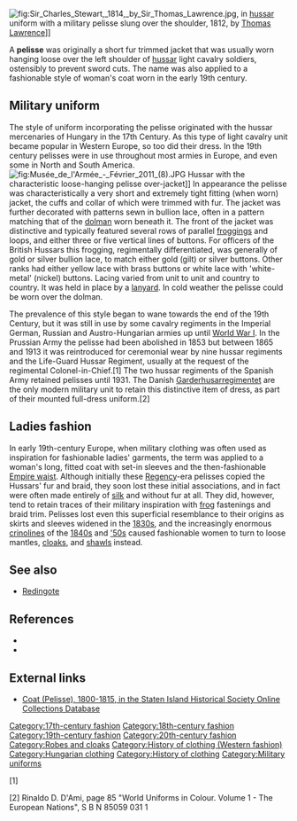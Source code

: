 ![](Sir_Charles_Stewart,_1814,_by_Sir_Thomas_Lawrence.jpg "fig:Sir_Charles_Stewart,_1814,_by_Sir_Thomas_Lawrence.jpg"),
in [hussar](hussar "wikilink") uniform with a military pelisse slung
over the shoulder, 1812, by [Thomas
Lawrence](Thomas_Lawrence "wikilink")\]\]

A **pelisse** was originally a short fur trimmed jacket that was usually
worn hanging loose over the left shoulder of [hussar](hussar "wikilink")
light cavalry soldiers, ostensibly to prevent sword cuts. The name was
also applied to a fashionable style of woman's coat worn in the early
19th century.

## Military uniform

The style of uniform incorporating the pelisse originated with the
hussar mercenaries of Hungary in the 17th Century. As this type of light
cavalry unit became popular in Western Europe, so too did their dress.
In the 19th century pelisses were in use throughout most armies in
Europe, and even some in North and South America.
![](Musée_de_l'Armée_-_Février_2011_(8).JPG "fig:Musée_de_l'Armée_-_Février_2011_(8).JPG")
Hussar with the characteristic loose-hanging pelisse over-jacket\]\] In
appearance the pelisse was characteristically a very short and extremely
tight fitting (when worn) jacket, the cuffs and collar of which were
trimmed with fur. The jacket was further decorated with patterns sewn in
bullion lace, often in a pattern matching that of the
[dolman](dolman "wikilink") worn beneath it. The front of the jacket was
distinctive and typically featured several rows of parallel
[froggings](frog_(fastening) "wikilink") and loops, and either three or
five vertical lines of buttons. For officers of the British Hussars this
frogging, regimentally differentiated, was generally of gold or silver
bullion lace, to match either gold (gilt) or silver buttons. Other ranks
had either yellow lace with brass buttons or white lace with
'white-metal' (nickel) buttons. Lacing varied from unit to unit and
country to country. It was held in place by a
[lanyard](lanyard "wikilink"). In cold weather the pelisse could be worn
over the dolman.

The prevalence of this style began to wane towards the end of the 19th
Century, but it was still in use by some cavalry regiments in the
Imperial German, Russian and Austro-Hungarian armies up until [World War
I](World_War_I "wikilink"). In the Prussian Army the pelisse had been
abolished in 1853 but between 1865 and 1913 it was reintroduced for
ceremonial wear by nine hussar regiments and the Life-Guard Hussar
Regiment, usually at the request of the regimental Colonel-in-Chief.[1]
The two hussar regiments of the Spanish Army retained pelisses until
1931. The Danish
[Garderhusarregimentet](Guard_Hussar_Regiment_(Denmark) "wikilink") are
the only modern military unit to retain this distinctive item of dress,
as part of their mounted full-dress uniform.[2]

## Ladies fashion

In early 19th-century Europe, when military clothing was often used as
inspiration for fashionable ladies' garments, the term was applied to a
woman's long, fitted coat with set-in sleeves and the then-fashionable
[Empire waist](Empire_silhouette "wikilink"). Although initially these
[Regency](English_Regency "wikilink")-era pelisses copied the Hussars'
fur and braid, they soon lost these initial associations, and in fact
were often made entirely of [silk](silk "wikilink") and without fur at
all. They did, however, tend to retain traces of their military
inspiration with [frog](Frog_(fastening) "wikilink") fastenings and
braid trim. Pelisses lost even this superficial resemblance to their
origins as skirts and sleeves widened in the
[1830s](1830s_in_fashion "wikilink"), and the increasingly enormous
[crinolines](crinoline "wikilink") of the
[1840s](1840s_in_fashion "wikilink") and
['50s](1850s_in_fashion "wikilink") caused fashionable women to turn to
loose mantles, [cloaks](cloak "wikilink"), and
[shawls](shawl "wikilink") instead.

## See also

-   [Redingote](Redingote "wikilink")

## References

<references/>

-

-

## External links

-   [Coat (Pelisse), 1800-1815, in the Staten Island Historical Society
    Online Collections
    Database](https://statenisland.pastperfectonline.com/search?utf8=%E2%9C%93&search_criteria=pelisse&searchButton=Search)

[Category:17th-century
fashion](Category:17th-century_fashion "wikilink")
[Category:18th-century
fashion](Category:18th-century_fashion "wikilink")
[Category:19th-century
fashion](Category:19th-century_fashion "wikilink")
[Category:20th-century
fashion](Category:20th-century_fashion "wikilink") [Category:Robes and
cloaks](Category:Robes_and_cloaks "wikilink") [Category:History of
clothing (Western
fashion)](Category:History_of_clothing_(Western_fashion) "wikilink")
[Category:Hungarian clothing](Category:Hungarian_clothing "wikilink")
[Category:History of clothing](Category:History_of_clothing "wikilink")
[Category:Military uniforms](Category:Military_uniforms "wikilink")

[1]

[2] Rinaldo D. D'Ami, page 85 "World Uniforms in Colour. Volume 1 - The
European Nations", S B N 85059 031 1